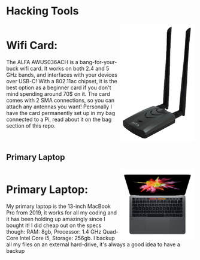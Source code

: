 # Hacking Tools
<div style="display: inline-block; height: auto;">
<img src="alfa.png" alt="Alfa" style="float: right; width: 200px;">
	<h1>Wifi Card:</h1>
	<p>The ALFA AWUS036ACH is a bang-for-your-buck wifi card. It works on both 2.4 and 5 GHz bands, and interfaces with your devices over USB-C! With a 802.11ac chipset, it is the best option as a beginner card if you don't mind spending around 70$ on it. The card comes with 2 SMA connections, so you can attach any antennas you want! Personally I have the card permanently set up in my bag connected to a Pi, read about it on the bag section of this repo.</p>
</div>


## Primary Laptop




<div style="display: inline-block; height: auto;">
<img src="mac.png" alt="Alfa" style="float: right; width: 200px;">
	<h1>Primary Laptop:</h1>
	<p>My primary laptop is the 13-inch MacBook Pro from 2019, it works for all my coding and it has been holding up amazingly since I bought it! I did cheap out on the specs though: RAM: 8gb, Processor: 1.4 GHz Quad-Core Intel Core i5, Storage: 256gb. I backup all my files on an external hard-drive, it's always a good idea to have a backup</p>
</div>

